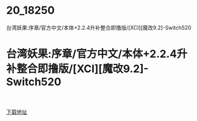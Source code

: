 # 20_18250
台湾妖果:序章/官方中文/本体+2.2.4升补整合即撸版/[XCI][魔改9.2]-Switch520
# 台湾妖果:序章/官方中文/本体+2.2.4升补整合即撸版/[XCI][魔改9.2]-Switch520
 <br/></br>
[下载地址](https://www.switch520.cc/article/18250 "下载地址")
<br/></br>

